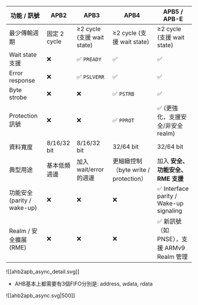 
| 功能 / 訊號                 | APB2        | APB3                     | APB4                           | APB5 / APB-E                           |
| ----------------------- | ----------- | ------------------------ | ------------------------------ | -------------------------------------- |
| 最少傳輸週期                  | 固定 2 cycle  | ≥2 cycle (支援 wait state) | ≥2 cycle (支援 wait state)       | ≥2 cycle (支援 wait state)               |
| Wait state 支援           | ❌           | ✅ `PREADY`               | ✅                              | ✅                                      |
| Error response          | ❌           | ✅ `PSLVERR`              | ✅                              | ✅                                      |
| Byte strobe             | ❌           | ❌                        | ✅ `PSTRB`                      | ✅                                      |
| Protection 訊號           | ❌           | ❌                        | ✅ `PPROT`                      | ✅ (更強化，支援安全/非安全 realm)                 |
| 資料寬度                    | 8/16/32 bit | 8/16/32 bit              | 32/64 bit                      | 32/64 bit                              |
| 典型用途                    | 基本低頻週邊      | 加入 wait/error 的週邊        | 更細緻控制（byte write / protection） | 加入 **安全、功能安全、RME 支援**                  |
| 功能安全 (parity / wake-up) | ❌           | ❌                        | ❌                              | ✅ Interface parity / Wake-up signaling |
| Realm / 安全擴展 (RME)      | ❌           | ❌                        | ❌                              | ✅ 新訊號（如 PNSE），支援 ARMv9 Realm 管理        |


![[ahb2apb_async_detail.svg]]

- AHB基本上都需要有3個FIFO分別是: address, wdata, rdata

![[ahb2apb_async.svg|500]]